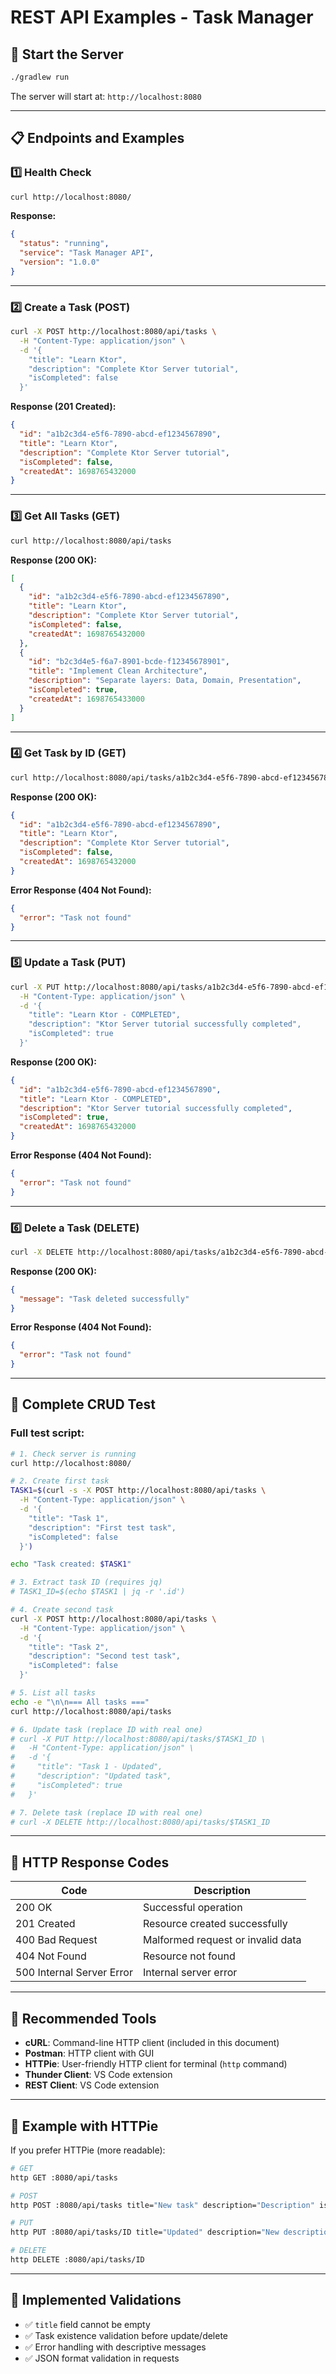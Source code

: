 # REST API Examples - Task Manager

## 🚀 Start the Server

```bash
./gradlew run
```

The server will start at: `http://localhost:8080`

---

## 📋 Endpoints and Examples

### 1️⃣ Health Check

```bash
curl http://localhost:8080/
```

**Response:**
```json
{
  "status": "running",
  "service": "Task Manager API",
  "version": "1.0.0"
}
```

---

### 2️⃣ Create a Task (POST)

```bash
curl -X POST http://localhost:8080/api/tasks \
  -H "Content-Type: application/json" \
  -d '{
    "title": "Learn Ktor",
    "description": "Complete Ktor Server tutorial",
    "isCompleted": false
  }'
```

**Response (201 Created):**
```json
{
  "id": "a1b2c3d4-e5f6-7890-abcd-ef1234567890",
  "title": "Learn Ktor",
  "description": "Complete Ktor Server tutorial",
  "isCompleted": false,
  "createdAt": 1698765432000
}
```

---

### 3️⃣ Get All Tasks (GET)

```bash
curl http://localhost:8080/api/tasks
```

**Response (200 OK):**
```json
[
  {
    "id": "a1b2c3d4-e5f6-7890-abcd-ef1234567890",
    "title": "Learn Ktor",
    "description": "Complete Ktor Server tutorial",
    "isCompleted": false,
    "createdAt": 1698765432000
  },
  {
    "id": "b2c3d4e5-f6a7-8901-bcde-f12345678901",
    "title": "Implement Clean Architecture",
    "description": "Separate layers: Data, Domain, Presentation",
    "isCompleted": true,
    "createdAt": 1698765433000
  }
]
```

---

### 4️⃣ Get Task by ID (GET)

```bash
curl http://localhost:8080/api/tasks/a1b2c3d4-e5f6-7890-abcd-ef1234567890
```

**Response (200 OK):**
```json
{
  "id": "a1b2c3d4-e5f6-7890-abcd-ef1234567890",
  "title": "Learn Ktor",
  "description": "Complete Ktor Server tutorial",
  "isCompleted": false,
  "createdAt": 1698765432000
}
```

**Error Response (404 Not Found):**
```json
{
  "error": "Task not found"
}
```

---

### 5️⃣ Update a Task (PUT)

```bash
curl -X PUT http://localhost:8080/api/tasks/a1b2c3d4-e5f6-7890-abcd-ef1234567890 \
  -H "Content-Type: application/json" \
  -d '{
    "title": "Learn Ktor - COMPLETED",
    "description": "Ktor Server tutorial successfully completed",
    "isCompleted": true
  }'
```

**Response (200 OK):**
```json
{
  "id": "a1b2c3d4-e5f6-7890-abcd-ef1234567890",
  "title": "Learn Ktor - COMPLETED",
  "description": "Ktor Server tutorial successfully completed",
  "isCompleted": true,
  "createdAt": 1698765432000
}
```

**Error Response (404 Not Found):**
```json
{
  "error": "Task not found"
}
```

---

### 6️⃣ Delete a Task (DELETE)

```bash
curl -X DELETE http://localhost:8080/api/tasks/a1b2c3d4-e5f6-7890-abcd-ef1234567890
```

**Response (200 OK):**
```json
{
  "message": "Task deleted successfully"
}
```

**Error Response (404 Not Found):**
```json
{
  "error": "Task not found"
}
```

---

## 🧪 Complete CRUD Test

### Full test script:

```bash
# 1. Check server is running
curl http://localhost:8080/

# 2. Create first task
TASK1=$(curl -s -X POST http://localhost:8080/api/tasks \
  -H "Content-Type: application/json" \
  -d '{
    "title": "Task 1",
    "description": "First test task",
    "isCompleted": false
  }')

echo "Task created: $TASK1"

# 3. Extract task ID (requires jq)
# TASK1_ID=$(echo $TASK1 | jq -r '.id')

# 4. Create second task
curl -X POST http://localhost:8080/api/tasks \
  -H "Content-Type: application/json" \
  -d '{
    "title": "Task 2",
    "description": "Second test task",
    "isCompleted": false
  }'

# 5. List all tasks
echo -e "\n\n=== All tasks ==="
curl http://localhost:8080/api/tasks

# 6. Update task (replace ID with real one)
# curl -X PUT http://localhost:8080/api/tasks/$TASK1_ID \
#   -H "Content-Type: application/json" \
#   -d '{
#     "title": "Task 1 - Updated",
#     "description": "Updated task",
#     "isCompleted": true
#   }'

# 7. Delete task (replace ID with real one)
# curl -X DELETE http://localhost:8080/api/tasks/$TASK1_ID
```

---

## 🐛 HTTP Response Codes

| Code | Description |
|------|-------------|
| 200 OK | Successful operation |
| 201 Created | Resource created successfully |
| 400 Bad Request | Malformed request or invalid data |
| 404 Not Found | Resource not found |
| 500 Internal Server Error | Internal server error |

---

## 🔧 Recommended Tools

- **cURL**: Command-line HTTP client (included in this document)
- **Postman**: HTTP client with GUI
- **HTTPie**: User-friendly HTTP client for terminal (`http` command)
- **Thunder Client**: VS Code extension
- **REST Client**: VS Code extension

---

## 📱 Example with HTTPie

If you prefer HTTPie (more readable):

```bash
# GET
http GET :8080/api/tasks

# POST
http POST :8080/api/tasks title="New task" description="Description" isCompleted:=false

# PUT
http PUT :8080/api/tasks/ID title="Updated" description="New description" isCompleted:=true

# DELETE
http DELETE :8080/api/tasks/ID
```

---

## 🎯 Implemented Validations

- ✅ `title` field cannot be empty
- ✅ Task existence validation before update/delete
- ✅ Error handling with descriptive messages
- ✅ JSON format validation in requests

